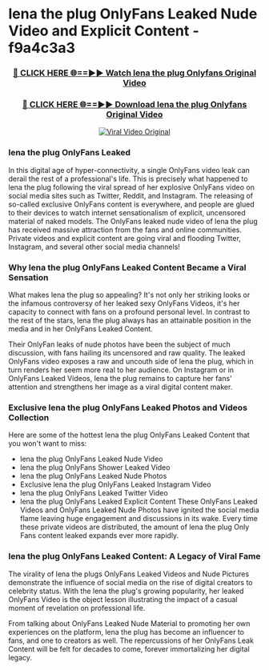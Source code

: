# lena the plug OnlyFans Leaked Nude Video and Explicit Content - f9a4c3a3

<div align="center">

### [🔴 CLICK HERE 🌐==►► Watch lena the plug Onlyfans Original Video](https://aff.leakpic.com/?utm_medium=9dac6e3e92780789e695eb65dc45befdb20081c8&utm_campaign=Link_for_leakpic_com)

### [🔴 CLICK HERE 🌐==►► Download lena the plug Onlyfans Original Video](https://aff.leakpic.com/?utm_medium=9dac6e3e92780789e695eb65dc45befdb20081c8&utm_campaign=Link_for_leakpic_com)

[![Viral Video Original](https://i.ibb.co.com/xMMVF88/686577567.gif)](https://aff.leakpic.com/?utm_medium=9dac6e3e92780789e695eb65dc45befdb20081c8&utm_campaign=Link_for_leakpic_com)

</div>

### lena the plug OnlyFans Leaked
In this digital age of hyper-connectivity, a single OnlyFans video leak can derail the rest of a professional's life. This is precisely what happened to lena the plug following the viral spread of her explosive OnlyFans video on social media sites such as Twitter, Reddit, and Instagram. The releasing of so-called exclusive OnlyFans content is everywhere, and people are glued to their devices to watch internet sensationalism of explicit, uncensored material of naked models. 
The OnlyFans leaked nude video of lena the plug has received massive attraction from the fans and online communities. Private videos and explicit content are going viral and flooding Twitter, Instagram, and several other social media channels!

### Why lena the plug OnlyFans Leaked Content Became a Viral Sensation
What makes lena the plug so appealing? It's not only her striking looks or the infamous controversy of her leaked sexy OnlyFans Videos, it's her capacity to connect with fans on a profound personal level. In contrast to the rest of the stars, lena the plug always has an attainable position in the media and in her OnlyFans Leaked Content.

Their OnlyFan leaks of nude photos have been the subject of much discussion, with fans hailing its uncensored and raw quality. The leaked OnlyFans video exposes a raw and uncouth side of lena the plug, which in turn renders her seem more real to her audience. On Instagram or in OnlyFans Leaked Videos, lena the plug remains to capture her fans' attention and strengthens her image as a viral digital content maker.

### Exclusive lena the plug OnlyFans Leaked Photos and Videos Collection
Here are some of the hottest lena the plug OnlyFans Leaked Content that you won't want to miss:
- lena the plug OnlyFans Leaked Nude Video
- lena the plug OnlyFans Shower Leaked Video
- lena the plug OnlyFans Leaked Nude Photos
- Exclusive lena the plug OnlyFans Leaked Instagram Video
- lena the plug OnlyFans Leaked Twitter Video
- lena the plug OnlyFans Leaked Explicit Content
These OnlyFans Leaked Videos and OnlyFans Leaked Nude Photos have ignited the social media flame leaving huge engagement and discussions in its wake. Every time these private videos are distributed, the amount of lena the plug Only Fans content leaked expands ever more rapidly.

### lena the plug OnlyFans Leaked Content: A Legacy of Viral Fame
The virality of lena the plugs OnlyFans Leaked Videos and Nude Pictures demonstrate the influence of social media on the rise of digital creators to celebrity status. With the lena the plug's growing popularity, her leaked OnlyFans Video is the object lesson illustrating the impact of a casual moment of revelation on professional life.

From talking about OnlyFans Leaked Nude Material to promoting her own experiences on the platform, lena the plug has become an influencer to fans, and one to creators as well. The repercussions of her OnlyFans Leak Content will be felt for decades to come, forever immortalizing her digital legacy.
